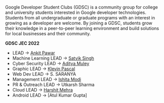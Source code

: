 Google Developer Student Clubs (GDSC) is a community group for college and university students interested in Google developer technologies. Students from all undergraduate or graduate programs with an interest in growing as a developer are welcome. By joining a GDSC, students grow their knowledge in a peer-to-peer learning environment and build solutions for local businesses and their community.

**GDSC JEC 2022**
- LEAD -> [Ankit Pawar](https://github.com/ankit8453)
- Machine Learning LEAD -> [Satvik Singh](https://github.com/SA7VIK)
- Cyber Security LEAD -> [Aditya Muley](https://github.com/Adi-45)
- Graphic LEAD -> [Klevin Pascal](https://github.com/klevin05)
- Web Dev LEAD -> S. SARANYA
- Management LEAD -> [Ishita Modi](https://github.com/ishitamodi03)
- PR & Outreach LEAD -> Utkarsh Sharma
- Cloud LEAD -> [Harshit Mehra](https://github.com/djharshit)
- Android LEAD -> [Atul Kumar Gupta]


